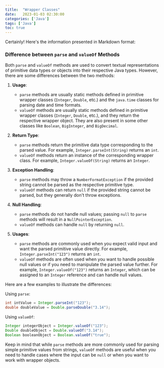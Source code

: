 ```yaml
---
title:  "Wrapper Classes"
date:   2023-01-03 02:30:00
categories: ['Java']
tags: ['Java']
toc: true
---
```


Certainly! Here's the information presented in Markdown format:

### Difference between `parse` and `valueOf` Methods

Both `parse` and `valueOf` methods are used to convert textual representations of primitive data types or objects into their respective Java types. However, there are some differences between the two methods:

1. **Usage**:
    - `parse` methods are usually static methods defined in primitive wrapper classes (`Integer`, `Double`, etc.) and the `java.time` classes for parsing date and time formats.
    - `valueOf` methods are usually static methods defined in primitive wrapper classes (`Integer`, `Double`, etc.), and they return the respective wrapper object. They are also present in some other classes like `Boolean`, `BigInteger`, and `BigDecimal`.

2. **Return Type**:
    - `parse` methods return the primitive data type corresponding to the parsed value. For example, `Integer.parseInt(String)` returns an `int`.
    - `valueOf` methods return an instance of the corresponding wrapper class. For example, `Integer.valueOf(String)` returns an `Integer`.

3. **Exception Handling**:
    - `parse` methods may throw a `NumberFormatException` if the provided string cannot be parsed as the respective primitive type.
    - `valueOf` methods can return `null` if the provided string cannot be parsed, but they generally don't throw exceptions.

4. **Null Handling**:
    - `parse` methods do not handle null values; passing `null` to `parse` methods will result in a `NullPointerException`.
    - `valueOf` methods can handle `null` by returning `null`.

5. **Usages**:
    - `parse` methods are commonly used when you expect valid input and want the parsed primitive value directly. For example, `Integer.parseInt("123")` returns an `int`.
    - `valueOf` methods are often used when you want to handle possible null values or if you need to manipulate the parsed value further. For example, `Integer.valueOf("123")` returns an `Integer`, which can be assigned to an `Integer` reference and can handle null values.

Here are a few examples to illustrate the differences:

Using `parse`:
```java
int intValue = Integer.parseInt("123");
double doubleValue = Double.parseDouble("3.14");
```

Using `valueOf`:
```java
Integer integerObject = Integer.valueOf("123");
Double doubleObject = Double.valueOf("3.14");
Boolean booleanObject = Boolean.valueOf("true");
```

Keep in mind that while `parse` methods are more commonly used for parsing simple primitive values from strings, `valueOf` methods are useful when you need to handle cases where the input can be `null` or when you want to work with wrapper objects.
